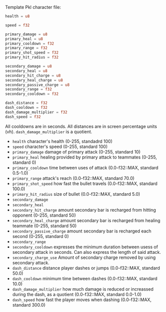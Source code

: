 Template Pkl character file:

```rust
health = u8

speed = f32

primary_damage = u8
primary_heal = u8
primary_cooldown = f32
primary_range = f32
primary_shot_speed = f32
primary_hit_radius = f32

secondary_damage = u8
secondary_heal = u8
secondary_hit_charge = u8
secondary_heal_charge = u8
secondary_passive_charge = u8
secondary_range = f32
secondary_cooldown = f32

dash_distance = f32
dash_cooldown = f32
dash_damage_multiplier = f32
dash_speed = f32
```

All cooldowns are in seconds. All distances are in screen percentage units (vh). `dash_damage_multiplier` is a quotient.

- `health` character's health (0-255, standadrd 100)
- `speed` character's speed (0-255, standard 100)
- `primary_damage` damage of primary attack (0-255, standard 10)
- `primary_heal` healing provided by primary attack to teammates (0-255, standard 0)
- `primary_cooldown` time between uses of attack (0.0-f32::MAX, standard 0.5-1.0)
- `primary_range` attack's reach (0.0-f32::MAX, standard 70.0)
- `primary_shot_speed` how fast the bullet travels (0.0-f32::MAX, standard 100.0)
- `primary_hit_radius` size of bullet (0.0-f32::MAX, standard 5.0)
- `secondary_damage`
- `secondary_heal`
- `secondary_hit_charge` amount secondary bar is recharged from hitting opponent (0-255, standard 50)
- `secondary_heal_charge` amount secondary bar is recharged from healing teammate (0-255, standard 50)
- `secondary_passive_charge` amount secondary bar is recharged each second (0-255, standard 0)
- `secondary_range`
- `secondary_cooldown` expresses the minimum duration between usess of secondary attack in seconds. Can also express the length of said attack.
- `secondary_charge_use` Amount of secondary charge removed by using secondary attack.
- `dash_distance` distance player dashes or jumps (0.0-f32::MAX, standard 50.0)
- `dash_cooldown` minimum time between dashes (0.0-f32::MAX, standard 10.0)
- `dash_damage_multiplier` how much damage is reduced or increassed during the dash, as a quotient (0.0-f32::MAX, standard 0.0-1.0)
- `dash_speed` how fast the player moves when dashing (0.0-f32::MAX, standard 300.0)